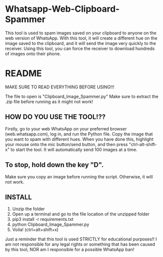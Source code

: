 # Whatsapp-Web-Clipboard-Spammer
This tool is used to spam images saved on your clipboard to anyone on the web version of WhatsApp. With this tool, it will create a different hue on the image saved to the clipboard, and it will send the image very quickly to the receiver. Using this tool, you can force the receiver to download hundreds of images onto their phone.

# README

MAKE SURE TO READ EVERYTHING BEFORE USING!!!

The file to open is "Clipboard_Image_Spammer.py"
Make sure to extract the .zip file before running as 
it might not work!

## HOW DO YOU USE THE TOOL!??

Firstly, go to your web WhatsApp on your preferred browser (web.whatsapp.com), log in, and run the Python file. Copy the image that you want to spam with different hues.
When you have done this, highlight your mouse onto the mic button/send button, and then press "ctrl-alt-shift-x" to start the tool. It will automatically send 100 images at a time.

## **To stop, hold down the key "D".**
Make sure you copy an image before running the script. Otherwise, it will not work.

## INSTALL
1. Unzip the folder
2. Open up a terminal and go to the file location of the unzipped folder
3. pip3 install -r requirements.txt
4. python Clipboard_Image_Spammer.py
5. Voila! (ctrl+alt+shift+x)


Just a reminder that this tool is used STRICTLY for educational purposes!! I am not responsible for any legal rights or something
that has been caused by this tool, NOR am I responsible for a possible WhatsApp ban!


